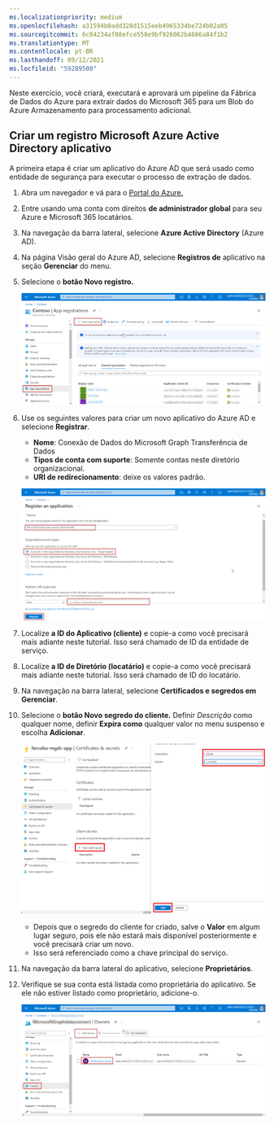 ```yaml
---
ms.localizationpriority: medium
ms.openlocfilehash: a31594b0add328d1515eeb4965334be724b02a05
ms.sourcegitcommit: 6c04234af08efce558e9bf926062b4686a84f1b2
ms.translationtype: MT
ms.contentlocale: pt-BR
ms.lasthandoff: 09/12/2021
ms.locfileid: "59289500"
---
```

<!-- markdownlint-disable MD002 MD041 -->

Neste exercício, você criará, executará e aprovará um pipeline da Fábrica de Dados do Azure para extrair dados do Microsoft 365 para um Blob do Azure Armazenamento para processamento adicional.

## <a name="create-a-microsoft-azure-active-directory-application-registration"></a>Criar um registro Microsoft Azure Active Directory aplicativo

A primeira etapa é criar um aplicativo do Azure AD que será usado como entidade de segurança para executar o processo de extração de dados.

1. Abra um navegador e vá para o [Portal do Azure.](https://portal.azure.com/)

1. Entre usando uma conta com direitos **de administrador global** para seu Azure e Microsoft 365 locatários.

1. Na navegação da barra lateral, selecione **Azure Active Directory** (Azure AD).

1. Na página Visão geral do Azure AD, selecione **Registros de** aplicativo na seção **Gerenciar** do menu.

1. Selecione o **botão Novo registro.**

    ![Uma captura de tela mostrando os registros do aplicativo no serviço Azure Active Directory no portal do Azure.](images/data-connect-azure-aad-app-reg.png)

1. Use os seguintes valores para criar um novo aplicativo do Azure AD e selecione **Registrar**.

   - **Nome**: Conexão de Dados do Microsoft Graph Transferência de Dados
   - **Tipos de conta com suporte**: Somente contas neste diretório organizacional.
   - **URI de redirecionamento**: deixe os valores padrão.

    ![Uma captura de tela mostrando as etapas para registrar um novo registro de aplicativo no portal do Azure.](images/data-connect-aad-redirect-uri.png)

1. Localize **a ID do Aplicativo (cliente)** e copie-a como você precisará mais adiante neste tutorial. Isso será chamado de ID da entidade de serviço.

1. Localize **a ID de Diretório (locatário)** e copie-a como você precisará mais adiante neste tutorial. Isso será chamado de ID do locatário.

1. Na navegação na barra lateral, selecione **Certificados e segredos em** **Gerenciar**.

1. Selecione o **botão Novo segredo do cliente.** Definir *Descrição* como qualquer nome, definir **Expira como** qualquer valor no menu suspenso e escolha **Adicionar**.

    ![Uma captura de tela mostrando o processo para criar um novo segredo do cliente no portal do Azure.](images/data-connect-aad-certs-secrets.png)

    - Depois que o segredo do cliente for criado, salve o **Valor** em algum lugar seguro, pois ele não estará mais disponível posteriormente e você precisará criar um novo.
    - Isso será referenciado como a chave principal do serviço.

1. Na navegação da barra lateral do aplicativo, selecione **Proprietários**.

1. Verifique se sua conta está listada como proprietária do aplicativo. Se ele não estiver listado como proprietário, adicione-o.

    ![Uma captura de tela mostrando um usuário verificando se sua conta está definida como proprietária para o registro do aplicativo no portal do Azure.](images/data-connect-aad-app-owners.png)
